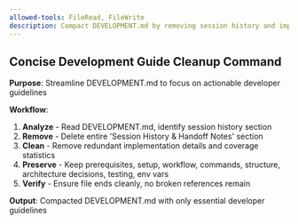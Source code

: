 ```yaml
---
allowed-tools: FileRead, FileWrite
description: Compact DEVELOPMENT.md by removing session history and implementation details
---
```


## Concise Development Guide Cleanup Command

**Purpose**: Streamline DEVELOPMENT.md to focus on actionable developer guidelines

**Workflow**:
1. **Analyze** - Read DEVELOPMENT.md, identify session history section
2. **Remove** - Delete entire 'Session History & Handoff Notes' section
3. **Clean** - Remove redundant implementation details and coverage statistics
4. **Preserve** - Keep prerequisites, setup, workflow, commands, structure, architecture decisions, testing, env vars
5. **Verify** - Ensure file ends cleanly, no broken references remain

**Output**: Compacted DEVELOPMENT.md with only essential developer guidelines